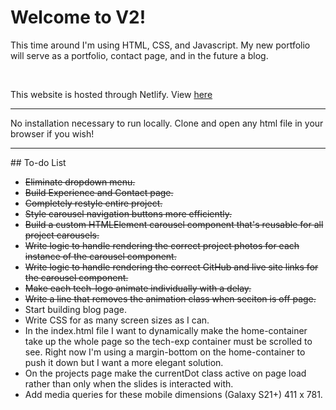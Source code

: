 # Welcome to V2!

<p>
  This time around I'm using HTML, CSS, and Javascript. My new portfolio will serve as a portfolio, contact page, and in the future a blog.
</p>
<br />
<p>
This website is hosted through Netlify. View <a href="https://pmworks.dev" alt="pmworks.dev">here</a>
</p>
<hr />
<p>
  No installation necessary to run locally. Clone and open any html file in your browser if you wish!
</p>
<hr />
## To-do List
<ul>
  <li><s> Eliminate dropdown menu. </s></li>
  <li><s> Build Experience and Contact page. </s></li>
  <li><s> Completely restyle entire project. </s></li>
  <li><s>  Style carousel navigation buttons more efficiently. </s></li>
  <li><s> Build a custom HTMLElement carousel component that's reusable for all project carousels. </s></li>
  <li><s> Write logic to handle rendering the correct project photos for each instance of the carousel component. </s></li>
  <li><s> Write logic to handle rendering the correct GitHub and live site links for the carousel component. </s></li>
  <li><s> Make each tech-logo animate individually with a delay. </s></li>
  <li><s> Write a line that removes the animation class when seciton is off page. </s></li>
  <li> Start building blog page. </li>
  <li> Write CSS for as many screen sizes as I can. </li>
  <li> In the index.html file I want to dynamically make the home-container take up the whole page so the tech-exp container must be scrolled to see. Right now I'm using a margin-bottom on the home-container to push it down but I want a more elegant solution. </li>
  <li> On the projects page make the currentDot class active on page load rather than only when the slides is interacted with. </li>
  <li> Add media queries for these mobile dimensions (Galaxy S21+) 411 x 781. </li>
</ul>
